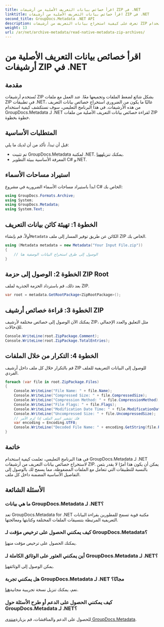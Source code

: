 ```yaml
---
title: اقرأ خصائص بيانات التعريف الأصلية من أرشيفات ZIP في .NET
linktitle: اقرأ خصائص بيانات التعريف الأصلية من أرشيفات ZIP في .NET
second_title: GroupDocs.Metadata .NET API
description: تعرف على كيفية استخراج بيانات التعريف من أرشيفات ZIP باستخدام GroupDocs.Metadata لـ .NET. استكشف الإرشادات خطوة بخطوة لقراءة الخصائص الأصلية.
weight: 13
url: /ar/net/archive-metadata/read-native-metadata-zip-archives/
---
```


# اقرأ خصائص بيانات التعريف الأصلية من أرشيفات ZIP في .NET

## مقدمة
تُستخدم أرشيفات ZIP بشكل شائع لضغط الملفات وتجميعها معًا. عند العمل مع ملفات ZIP في تطبيقات .NET، غالبًا ما يكون من الضروري استخراج خصائص بيانات التعريف من هذه الأرشيفات. في هذا البرنامج التعليمي، سوف نستكشف كيفية استخدام GroupDocs.Metadata لـ .NET لقراءة خصائص بيانات التعريف الأصلية من ملفات ZIP خطوة بخطوة.
## المتطلبات الأساسية
قبل أن تبدأ، تأكد من أن لديك ما يلي:
- تم تثبيت GroupDocs.Metadata لمكتبة .NET. يمكنك تنزيله[هنا](https://releases.groupdocs.com/metadata/net/).
- المعرفة الأساسية ببيئة التطوير C# و.NET.

## استيراد مساحات الأسماء
ابدأ باستيراد مساحات الأسماء الضرورية في مشروع C# الخاص بك:
```csharp
using GroupDocs.Formats.Archive;
using System;
using GroupDocs.Metadata;
using System.Text;
```
## الخطوة 1: تهيئة كائن بيانات التعريف
 أولاً، قم بإنشاء`Metadata` الكائن عن طريق توفير المسار إلى ملف ZIP الخاص بك.
```csharp
using (Metadata metadata = new Metadata("Your Input File.zip"))
{
    // الوصول إلى طرق استخراج البيانات الوصفية هنا
}
```
## الخطوة 2: الوصول إلى حزمة ZIP Root
بعد ذلك، قم باسترداد الحزمة الجذرية لملف ZIP.
```csharp
var root = metadata.GetRootPackage<ZipRootPackage>();
```
## الخطوة 3: قراءة خصائص أرشيف ZIP
يمكنك الآن الوصول إلى خصائص مختلفة لأرشيف ZIP، مثل التعليق والعدد الإجمالي للإدخالات.
```csharp
Console.WriteLine(root.ZipPackage.Comment);
Console.WriteLine(root.ZipPackage.TotalEntries);
```
## الخطوة 4: التكرار من خلال الملفات
قم بالتكرار خلال كل ملف داخل أرشيف ZIP للوصول إلى البيانات التعريفية للملف الفردي.
```csharp
foreach (var file in root.ZipPackage.Files)
{
    Console.WriteLine("File Name: " + file.Name);
    Console.WriteLine("Compressed Size: " + file.CompressedSize);
    Console.WriteLine("Compression Method: " + file.CompressionMethod);
    Console.WriteLine("File Flags: " + file.Flags);
    Console.WriteLine("Modification Date Time: " + file.ModificationDateTime);
    Console.WriteLine("Uncompressed Size: " + file.UncompressedSize);
    // فك تشفير اسم الملف إذا لزم الأمر
    var encoding = Encoding.UTF8;
    Console.WriteLine("Decoded File Name: " + encoding.GetString(file.RawName));
}
```

## خاتمة
في هذا البرنامج التعليمي، تعلمت كيفية استخدام GroupDocs.Metadata لـ .NET لاستخراج خصائص بيانات التعريف من أرشيفات ZIP. يمكن أن يكون هذا أمرًا لا يقدر بثمن بالنسبة للتطبيقات التي تتعامل مع الملفات المضغوطة، مما يسمح لك بالوصول إلى التفاصيل الأساسية المضمنة داخل كل ملف.

## الأسئلة الشائعة
### ما هي بيانات GroupDocs.Metadata لـ .NET؟
تعد GroupDocs.Metadata for .NET مكتبة قوية تسمح للمطورين بقراءة البيانات التعريفية المرتبطة بتنسيقات الملفات المختلفة وكتابتها ومعالجتها.
### كيف يمكنني الحصول على ترخيص مؤقت لـ GroupDocs.Metadata؟
 يمكنك الحصول على ترخيص مؤقت من[هنا](https://purchase.groupdocs.com/temporary-license/).
### أين يمكنني العثور على الوثائق الكاملة لـ GroupDocs.Metadata لـ .NET؟
 يمكن الوصول إلى الوثائق[هنا](https://tutorials.groupdocs.com/metadata/net/).
### هل يمكنني تجربة GroupDocs.Metadata لـ .NET مجانًا؟
 نعم، يمكنك تنزيل نسخة تجريبية مجانية[هنا](https://releases.groupdocs.com/).
### كيف يمكنني الحصول على الدعم أو طرح الأسئلة حول GroupDocs.Metadata لـ .NET؟
 للحصول على الدعم والمناقشات، قم بزيارة[منتدى GroupDocs.Metadata](https://forum.groupdocs.com/c/metadata/14).